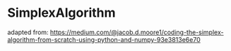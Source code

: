 # SimplexAlgorithm
adapted from: https://medium.com/@jacob.d.moore1/coding-the-simplex-algorithm-from-scratch-using-python-and-numpy-93e3813e6e70
